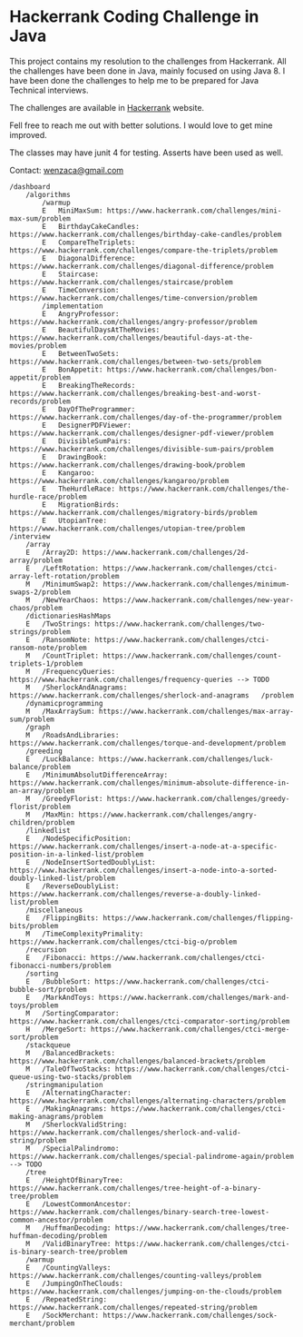 # Hackerrank Coding Challenge in Java
This project contains my resolution to the challenges from Hackerrank. All the challenges have been done in Java, mainly focused on using Java 8. I have been done the challenges to help me to be prepared for Java Technical interviews.

The challenges are available in [Hackerrank](https://www.hackerrank.com/) website.

Fell free to reach me out with better solutions. I would love to get mine improved.

The classes may have junit 4 for testing. Asserts have been used as well.

Contact: wenzaca@gmail.com
    
    /dashboard
        /algorithms
            /warmup
            E   MiniMaxSum: https://www.hackerrank.com/challenges/mini-max-sum/problem
            E   BirthdayCakeCandles: https://www.hackerrank.com/challenges/birthday-cake-candles/problem
            E   CompareTheTriplets: https://www.hackerrank.com/challenges/compare-the-triplets/problem
            E   DiagonalDifference: https://www.hackerrank.com/challenges/diagonal-difference/problem
            E   Staircase: https://www.hackerrank.com/challenges/staircase/problem
            E   TimeConversion: https://www.hackerrank.com/challenges/time-conversion/problem
            /implementation
            E   AngryProfessor: https://www.hackerrank.com/challenges/angry-professor/problem
            E   BeautifulDaysAtTheMovies: https://www.hackerrank.com/challenges/beautiful-days-at-the-movies/problem
            E   BetweenTwoSets: https://www.hackerrank.com/challenges/between-two-sets/problem
            E   BonAppetit: https://www.hackerrank.com/challenges/bon-appetit/problem
            E   BreakingTheRecords: https://www.hackerrank.com/challenges/breaking-best-and-worst-records/problem
            E   DayOfTheProgrammer: https://www.hackerrank.com/challenges/day-of-the-programmer/problem
            E   DesignerPDFViewer: https://www.hackerrank.com/challenges/designer-pdf-viewer/problem
            E   DivisibleSumPairs: https://www.hackerrank.com/challenges/divisible-sum-pairs/problem
            E   DrawingBook: https://www.hackerrank.com/challenges/drawing-book/problem
            E   Kangaroo: https://www.hackerrank.com/challenges/kangaroo/problem
            E   TheHurdleRace: https://www.hackerrank.com/challenges/the-hurdle-race/problem
            E   MigrationBirds: https://www.hackerrank.com/challenges/migratory-birds/problem
            E   UtopianTree: https://www.hackerrank.com/challenges/utopian-tree/problem
    /interview
        /array
        E   /Array2D: https://www.hackerrank.com/challenges/2d-array/problem
        E   /LeftRotation: https://www.hackerrank.com/challenges/ctci-array-left-rotation/problem
        M   /MinimumSwap2: https://www.hackerrank.com/challenges/minimum-swaps-2/problem
        M   /NewYearChaos: https://www.hackerrank.com/challenges/new-year-chaos/problem
        /dictionariesHashMaps
        E   /TwoStrings: https://www.hackerrank.com/challenges/two-strings/problem
        E   /RansomNote: https://www.hackerrank.com/challenges/ctci-ransom-note/problem
        M   /CountTriplet: https://www.hackerrank.com/challenges/count-triplets-1/problem
        M   /FrequencyQueries: https://www.hackerrank.com/challenges/frequency-queries --> TODO
        M   /SherlockAndAnagrams: https://www.hackerrank.com/challenges/sherlock-and-anagrams   /problem  
        /dynamicprogramming
        M   /MaxArraySum: https://www.hackerrank.com/challenges/max-array-sum/problem
        /graph
        M   /RoadsAndLibraries: https://www.hackerrank.com/challenges/torque-and-development/problem
        /greeding  
        E   /LuckBalance: https://www.hackerrank.com/challenges/luck-balance/problem
        E   /MinimumAbsolutDifferenceArray: https://www.hackerrank.com/challenges/minimum-absolute-difference-in-an-array/problem
        M   /GreedyFlorist: https://www.hackerrank.com/challenges/greedy-florist/problem
        M   /MaxMin: https://www.hackerrank.com/challenges/angry-children/problem
        /linkedlist
        E   /NodeSpecificPosition: https://www.hackerrank.com/challenges/insert-a-node-at-a-specific-position-in-a-linked-list/problem
        E   /NodeInsertSortedDoublyList: https://www.hackerrank.com/challenges/insert-a-node-into-a-sorted-doubly-linked-list/problem
        E   /ReverseDoublyList: https://www.hackerrank.com/challenges/reverse-a-doubly-linked-list/problem
        /miscellaneous
        E   /FlippingBits: https://www.hackerrank.com/challenges/flipping-bits/problem
        M   /TimeComplexityPrimality: https://www.hackerrank.com/challenges/ctci-big-o/problem
        /recursion
        E   /Fibonacci: https://www.hackerrank.com/challenges/ctci-fibonacci-numbers/problem
        /sorting
        E   /BubbleSort: https://www.hackerrank.com/challenges/ctci-bubble-sort/problem
        E   /MarkAndToys: https://www.hackerrank.com/challenges/mark-and-toys/problem
        M   /SortingComparator: https://www.hackerrank.com/challenges/ctci-comparator-sorting/problem
        H   /MergeSort: https://www.hackerrank.com/challenges/ctci-merge-sort/problem
        /stackqueue
        M   /BalancedBrackets: https://www.hackerrank.com/challenges/balanced-brackets/problem
        M   /TaleOfTwoStacks: https://www.hackerrank.com/challenges/ctci-queue-using-two-stacks/problem
        /stringmanipulation
        E   /AlternatingCharacter: https://www.hackerrank.com/challenges/alternating-characters/problem
        E   /MakingAnagrams: https://www.hackerrank.com/challenges/ctci-making-anagrams/problem
        M   /SherlockValidString: https://www.hackerrank.com/challenges/sherlock-and-valid-string/problem
        M   /SpecialPalindromo: https://www.hackerrank.com/challenges/special-palindrome-again/problem --> TODO
        /tree
        E   /HeightOfBinaryTree: https://www.hackerrank.com/challenges/tree-height-of-a-binary-tree/problem
        E   /LowestCommonAncestor: https://www.hackerrank.com/challenges/binary-search-tree-lowest-common-ancestor/problem
        M   /HuffmanDecoding: https://www.hackerrank.com/challenges/tree-huffman-decoding/problem
        M   /ValidBinaryTree: https://www.hackerrank.com/challenges/ctci-is-binary-search-tree/problem
        /warmup
        E   /CountingValleys: https://www.hackerrank.com/challenges/counting-valleys/problem
        E   /JumpingOnTheClouds: https://www.hackerrank.com/challenges/jumping-on-the-clouds/problem
        E   /RepeatedString: https://www.hackerrank.com/challenges/repeated-string/problem
        E   /SockMerchant: https://www.hackerrank.com/challenges/sock-merchant/problem